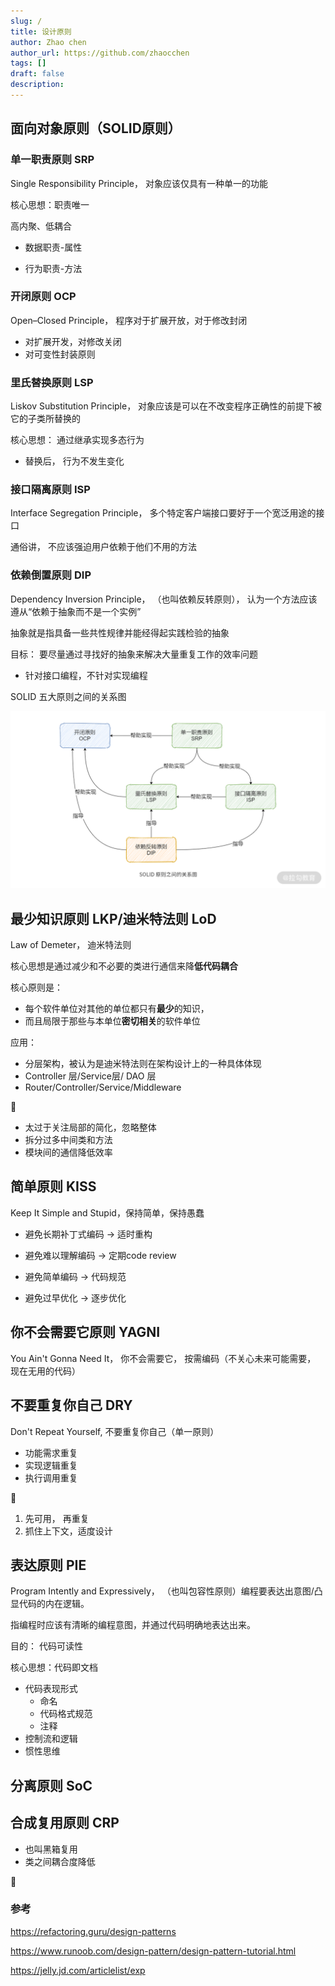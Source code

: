 ```yaml
---
slug: /
title: 设计原则
author: Zhao chen
author_url: https://github.com/zhaocchen
tags: []
draft: false
description: 
---
```


## 面向对象原则（SOLID原则）

### 单一职责原则 SRP

Single Responsibility Principle， 对象应该仅具有一种单一的功能

核心思想：职责唯一

高内聚、低耦合

- 数据职责-属性

- 行为职责-方法

### 开闭原则 OCP

Open–Closed Principle， 程序对于扩展开放，对于修改封闭

- 对扩展开发，对修改关闭
- 对可变性封装原则

### 里氏替换原则 LSP

Liskov Substitution Principle， 对象应该是可以在不改变程序正确性的前提下被它的子类所替换的

核心思想： 通过继承实现多态行为

- 替换后， 行为不发生变化

### 接口隔离原则 ISP

Interface Segregation Principle， 多个特定客户端接口要好于一个宽泛用途的接口

通俗讲， 不应该强迫用户依赖于他们不用的方法

### 依赖倒置原则 DIP

Dependency Inversion Principle， （也叫依赖反转原则）， 认为一个方法应该遵从“依赖于抽象而不是一个实例”

抽象就是指具备一些共性规律并能经得起实践检验的抽象

目标： 要尽量通过寻找好的抽象来解决大量重复工作的效率问题

- 针对接口编程，不针对实现编程

SOLID 五大原则之间的关系图

![SOLID五大原则之间的关系图](/img/design-pattern/solid.png)

## 最少知识原则 LKP/迪米特法则 LoD

Law of Demeter， 迪米特法则

核心思想是通过减少和不必要的类进行通信来降**低代码耦合**

核心原则是：

- 每个软件单位对其他的单位都只有**最少**的知识，
- 而且局限于那些与本单位**密切相关**的软件单位

应用：

- 分层架构，被认为是迪米特法则在架构设计上的一种具体体现
- Controller 层/Service层/ DAO 层
- Router/Controller/Service/Middleware

📢

- 太过于关注局部的简化，忽略整体
- 拆分过多中间类和方法
- 模块间的通信降低效率

## 简单原则 KISS

Keep It Simple and Stupid，保持简单，保持愚蠢

- 避免长期补丁式编码 -> 适时重构

- 避免难以理解编码  -> 定期code review
- 避免简单编码 -> 代码规范
- 避免过早优化 -> 逐步优化

## 你不会需要它原则 YAGNI

You Ain't Gonna Need It， 你不会需要它， 按需编码（不关心未来可能需要， 现在无用的代码）

## 不要重复你自己 DRY

Don't Repeat Yourself, 不要重复你自己（单一原则）

- 功能需求重复
- 实现逻辑重复
- 执行调用重复

📢

1. 先可用， 再重复
2. 抓住上下文，适度设计

## 表达原则 PIE

Program Intently and Expressively， （也叫包容性原则）编程要表达出意图/凸显代码的内在逻辑。

指编程时应该有清晰的编程意图，并通过代码明确地表达出来。

目的： 代码可读性

核心思想：代码即文档

- 代码表现形式
  - 命名
  - 代码格式规范
  - 注释
- 控制流和逻辑
- 惯性思维

## 分离原则 SoC

## 合成复用原则 CRP

- 也叫黑箱复用
- 类之间耦合度降低

📢

### 参考

<https://refactoring.guru/design-patterns>

<https://www.runoob.com/design-pattern/design-pattern-tutorial.html>

<https://jelly.jd.com/articlelist/exp>
